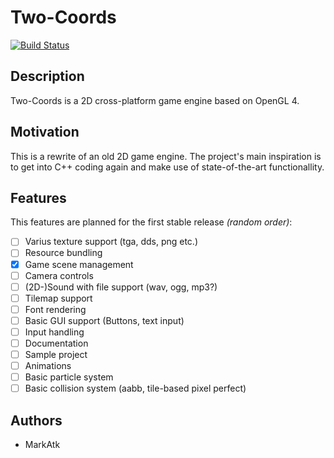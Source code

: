 # Two-Coords

[![Build Status](https://travis-ci.org/markatk/two-coords.svg?branch=develop)](https://travis-ci.org/markatk/two-coords)

## Description

Two-Coords is a 2D cross-platform game engine based on OpenGL 4.

## Motivation

This is a rewrite of an old 2D game engine. The project's main inspiration is to get into C++ coding again and make use of state-of-the-art functionallity.

## Features

This features are planned for the first stable release *(random order)*:

- [ ] Varius texture support (tga, dds, png etc.)
- [ ] Resource bundling
- [X] Game scene management
- [ ] Camera controls
- [ ] (2D-)Sound with file support (wav, ogg, mp3?)
- [ ] Tilemap support
- [ ] Font rendering
- [ ] Basic GUI support (Buttons, text input)
- [ ] Input handling
- [ ] Documentation
- [ ] Sample project
- [ ] Animations
- [ ] Basic particle system
- [ ] Basic collision system (aabb, tile-based pixel perfect)

## Authors

- MarkAtk
